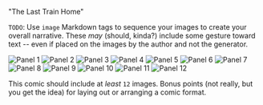 "The Last Train Home"

`TODO`: Use `image` Markdown tags to sequence your images to create
your overall narrative. These _may_ (should, kinda?) include some
gesture toward text -- even if placed on the images by the author
and not the generator.

![Panel 1](img\panel_1.png)
![Panel 2](img\panel_2.png)
![Panel 3](img\panel_3.png)
![Panel 4](img\panel_4.png)
![Panel 5](img\panel_5.png)
![Panel 6](img\panel_6.png)
![Panel 7](img\panel_7.png)
![Panel 8](img\panel_8.png)
![Panel 9](img\panel_9.png)
![Panel 10](img\panel_10.png)
![Panel 11](img\panel_11.png)
![Panel 12](img\panel_12.png)

This comic should include at _least_ `12` images. Bonus points (not
really, but you get the idea) for laying out or arranging a comic
format.
